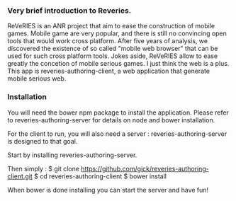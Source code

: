 ### Very brief introduction to Reveries.
ReVeRIES is an ANR project that aim to ease the construction of mobile games. Mobile game are very popular, and there is still no convincing open tools that would work cross platform.
After five years of analysis, we discovered the existence of so called "mobile web browser" that can be used for such cross platform tools.
Jokes aside, ReVeRIES allow to ease greatly the concetion of mobile serious games. I just think the web is a plus. This app is reveries-authoring-client, a web application that generate mobile serious web. 


### Installation
You will need the bower npm package to install the application. Please refer to reveries-authoring-server for details on node and bower installation.

For the client to run, you will also need a server : reveries-authoring-server is designed to that goal.

Start by installing reveries-authoring-server.

Then simply :
    $ git clone https://github.com/gick/reveries-authoring-client.git
    $ cd reveries-authoring-client
    $ bower install

When bower is done installing you can start the server and have fun!
